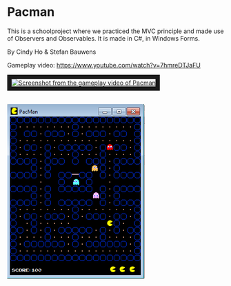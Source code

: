 # Pacman

This is a schoolproject where we practiced the MVC principle and made use of Observers and Observables. It is made in C#, in Windows Forms. 

By Cindy Ho & Stefan Bauwens

Gameplay video: https://www.youtube.com/watch?v=7hmreDTJaFU

<a href="https://www.youtube.com/watch?feature=player_embedded&v=7hmreDTJaFU" target="_blank">
<img src="https://user-images.githubusercontent.com/22680257/30482449-5ed4a652-9a23-11e7-837d-c11b0a55647c.png" 
alt="Screenshot from the gameplay video of Pacman" width="500" height="300" border="10"></a>
<br>
<br>

![Example](pic2.png?raw=true "Pacman")

